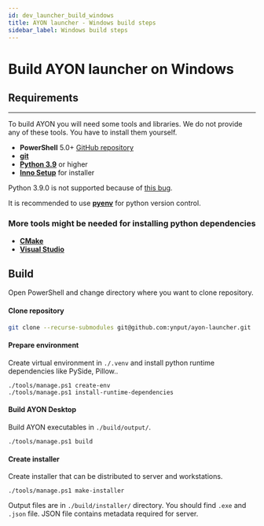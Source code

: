 ```yaml
---
id: dev_launcher_build_windows
title: AYON launcher - Windows build steps
sidebar_label: Windows build steps
---
```


# Build AYON launcher on Windows

## Requirements
---

To build AYON you will need some tools and libraries. We do not provide any of these tools. You have to install them yourself.
- **PowerShell** 5.0+ [GitHub repository](https://github.com/PowerShell/PowerShell)
- [**git**](https://git-scm.com/downloads)
- [**Python 3.9**](https://www.python.org/downloads/) or higher
- [**Inno Setup**](https://jrsoftware.org/isdl.php) for installer

Python 3.9.0 is not supported because of [this bug](https://github.com/python/cpython/pull/22670).

It is recommended to use [**pyenv**](https://github.com/pyenv/pyenv) for python version control.

### More tools **might** be needed for installing python dependencies
- [**CMake**](https://cmake.org/)
- [**Visual Studio**](https://visualstudio.microsoft.com/cs/downloads/)

## Build

Open PowerShell and change directory where you want to clone repository.
#### Clone repository
```sh
git clone --recurse-submodules git@github.com:ynput/ayon-launcher.git
```

#### Prepare environment
Create virtual environment in `./.venv` and install python runtime dependencies like PySide, Pillow..
```
./tools/manage.ps1 create-env
./tools/manage.ps1 install-runtime-dependencies
```

#### Build AYON Desktop
Build AYON executables in `./build/output/`.
```
./tools/manage.ps1 build
```

#### Create installer
Create installer that can be distributed to server and workstations.
```
./tools/manage.ps1 make-installer
```

Output files are in `./build/installer/` directory. You should find `.exe` and `.json` file. JSON file contains metadata required for server.
